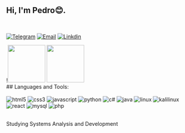 ## Hi, I'm Pedro😊.

&nbsp;

[![Telegram](https://img.shields.io/badge/Telegram-2CA5E0?style=for-the-badge&logo=telegram&logoColor=white
)](https://t.me/boloto1979)
[![Email](https://img.shields.io/badge/Gmail-D14836?style=for-the-badge&logo=gmail&logoColor=white
)](https://criarmeulink.com.br/u/1675193138)
[![Linkdin](https://img.shields.io/badge/linktree-39E09B?style=for-the-badge&logo=linktree&logoColor=white
)](www.linkedin.com/in/pedro-lima-5968b81b5)
<div>
  !<img height="100em" src="https://github-readme-stats.vercel.app/api?username=boloto1979&show_icons=true&theme=transparent">
  <img height="100em" src="https://media.list.ly/production/753873/3612815/3612815-just-bang-on-the-keyword_600px.gif?ver=3410683038">
</div>
## Languages and Tools:
<div style="display: inline_block"><br/>
  <img alig="center" alt="html5" src="https://img.shields.io/badge/HTML5-E34F26?style=for-the-badge&logo=html5&logoColor=white"/>
  <img alig="center" alt="css3" src="https://img.shields.io/badge/CSS3-1572B6?style=for-the-badge&logo=css3&logoColor=white"/>
  <img alig="center" alt="javascript" src="https://img.shields.io/badge/JavaScript-F7DF1E?style=for-the-badge&logo=javascript&logoColor=black"/>
<img alig="center" alt="python" src="https://img.shields.io/badge/Python-3776AB?style=for-the-badge&logo=python&logoColor=white"/>

<img alig="center" alt="c#" src="https://img.shields.io/badge/C%23-239120?style=for-the-badge&logo=c-sharp&logoColor=white"/>
<img alig="center" alt="java" src="https://img.shields.io/badge/Java-ED8B00?style=for-the-badge&logo=openjdk&logoColor=white"/>
<img alig="center" alt="linux" src="https://img.shields.io/badge/Linux-FCC624?style=for-the-badge&logo=linux&logoColor=black"/>
<img alig="center" alt="kalilinux" src="https://img.shields.io/badge/Kali_Linux-557C94?style=for-the-badge&logo=kali-linux&logoColor=white"/>
<img alig="center" alt="react" src="https://img.shields.io/badge/React-20232A?style=for-the-badge&logo=react&logoColor=61DAFB"/>
<img alig="center" alt="mysql" src="https://img.shields.io/badge/MySQL-00000F?style=for-the-badge&logo=mysql&logoColor=white"/>
<img alig="center" alt="php" src="https://img.shields.io/badge/PHP-777BB4?style=for-the-badge&logo=php&logoColor=white"/>
</div><br/>

Studying Systems Analysis and Development
